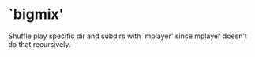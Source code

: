 `bigmix'
===
Shuffle play specific dir and subdirs with `mplayer' since mplayer doesn't
do that recursively.

